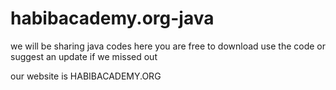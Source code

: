 # habibacademy.org-java
we will be sharing java codes here 
you are free to download use the code or suggest an update if we missed out 

our website is 
HABIBACADEMY.ORG
